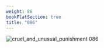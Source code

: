 ```yaml
---
weight: 86
bookFlatSection: true
title: "086"
---
```


![cruel_and_unusual_punishment 086 ](../../jpg/cup_086.jpg)



